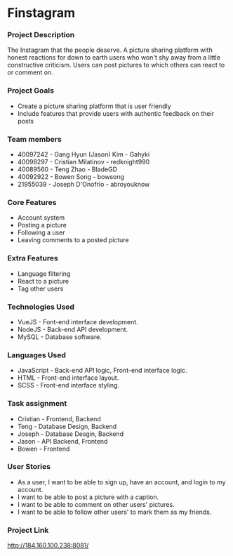 # Finstagram

### Project Description
The Instagram that the people deserve. A picture sharing platform with honest reactions for down to earth users who won't shy away from a little constructive criticism. Users can post pictures to which others can react to or comment on.

### Project Goals
* Create a picture sharing platform that is user friendly
* Include features that provide users with authentic feedback on their posts

### Team members
* 40097242 - Gang Hyun (Jason) Kim - Gahyki  
* 40098297 - Cristian Milatinov - redknight990  
* 40089560 - Teng Zhao - BladeGD  
* 40092922 - Bowen Song - bowsong  
* 21955039 - Joseph D'Onofrio - abroyouknow  

### Core Features
* Account system
* Posting a picture
* Following a user
* Leaving comments to a posted picture

### Extra Features
* Language filtering
* React to a picture
* Tag other users

### Technologies Used
* VueJS - Font-end interface development.  
* NodeJS - Back-end API development.  
* MySQL - Database software.  

### Languages Used
* JavaScript - Back-end API logic, Front-end interface logic.  
* HTML - Front-end interface layout.  
* SCSS - Front-end interface styling.  

### Task assignment
* Cristian - Frontend, Backend
* Teng - Database Design, Backend
* Joseph - Database Desgin, Backend
* Jason - API Backend, Frontend
* Bowen - Frontend

### User Stories
* As a user, I want to be able to sign up, have an account, and login to my account.
* I want to be able to post a picture with a caption.
* I want to be able to comment on other users' pictures.
* I want to be able to follow other users' to mark them as my friends.

### Project Link
http://184.160.100.238:8081/
